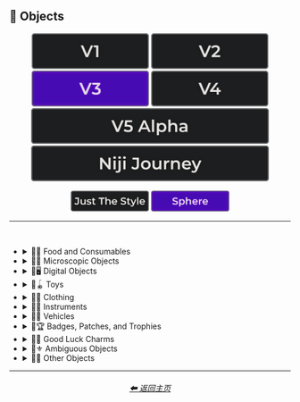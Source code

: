 <h2>🎷 Objects</h2>

<div align="center">

[<img src="/Images/Repo_Parts/Buttons/Version_Buttons/button_version_V1_inactive.webp?raw=true" alt="MidJourney V1" height="64" />](/Pages/MJ_V1/Style_Pages/Sphere/Objects.md)
[<img src="/Images/Repo_Parts/Buttons/Version_Buttons/button_version_V2_inactive.webp?raw=true" alt="MidJourney V2" height="64" />](/Pages/MJ_V2/Style_Pages/Sphere/Objects.md)
[<img src="/Images/Repo_Parts/Buttons/Version_Buttons/button_version_V3_active.webp?raw=true" alt="MidJourney V3" height="64" />](/Pages/MJ_V3/Style_Pages/Sphere/Objects.md)
[<img src="/Images/Repo_Parts/Buttons/Version_Buttons/button_version_V4_inactive.webp?raw=true" alt="MidJourney V4" height="64" />](/Pages/MJ_V4/Style_Pages/Just_The_Style/Objects.md)
<br>
[<img src="/Images/Repo_Parts/Buttons/Version_Buttons/button_version_V5_Alpha_inactive_half.webp?raw=true" alt="MidJourney V5" height="64" />](/Pages/MJ_V5/Style_Pages/Just_The_Style/Objects.md)
[<img src="/Images/Repo_Parts/Buttons/Version_Buttons/button_version_niji_inactive_half.webp?raw=true" alt="Niji Journey" height="64" />](/Pages/Niji_Journey/Style_Pages/Objects.md)

[<img src="/Images/Repo_Parts/Buttons/Image_Type_Buttons/button_just_the_style_inactive.webp?raw=true" alt="Just The Style" width="140.5" />](/Pages/MJ_V3/Style_Pages/Just_The_Style/Objects.md)
[<img src="/Images/Repo_Parts/Buttons/Image_Type_Buttons/button_sphere_active.webp?raw=true" alt="Sphere" width="140.5" />](/Pages/MJ_V3/Style_Pages/Sphere/Objects.md)

</div>

<hr>
<br>


- <details><summary>🎷🍣 Food and Consumables</summary><p>

  - <details><summary>🍣🥝 Fruits and Vegetables</summary><p><div align="center">

    | Fruit | Vegetable |
    | :-: | :-: |
    | <img src="/Images/MJ_V3/MidJourney_Styles_(sphere)/Wave_12/sphere_Fruit.webp?raw=true" width="256" /> | <img src="/Images/MJ_V3/MidJourney_Styles_(sphere)/Wave_12/sphere_Vegetable.webp?raw=true" width="256" /> |
    
    <br>
    
    | Fig | Mango | Cauliflower |
    | :-: | :-: | :-: |
    | <img src="/Images/MJ_V3/MidJourney_Styles_(sphere)/Wave_12/sphere_Fig.webp?raw=true" width="256" /> | <img src="/Images/MJ_V3/MidJourney_Styles_(sphere)/Wave_12/sphere_Mango.webp?raw=true" width="256" /> | <img src="/Images/MJ_V3/MidJourney_Styles_(sphere)/Wave_13/sphere_Cauliflower.webp?raw=true" width="256" /> |

    </div></p></details>


  - <details><summary>🍣🥩 Meats, Cheeses, and Eggs</summary><p><div align="center">

    | Beef | Wagyu | Tallow |
    | :-: | :-: | :-: |
    | <img src="/Images/MJ_V3/MidJourney_Styles_(sphere)/sphere_Beef.webp?raw=true" width="256" /> | <img src="/Images/MJ_V3/MidJourney_Styles_(sphere)/sphere_Wagyu.webp?raw=true" width="256" /> | <img src="/Images/MJ_V3/MidJourney_Styles_(sphere)/sphere_Tallow.webp?raw=true" width="256" /> |
    
    <br>
    
    | Pork | Bacon |
    | :-: | :-: |
    | <img src="/Images/MJ_V3/MidJourney_Styles_(sphere)/sphere_Pork.webp?raw=true" width="256" /> | <img src="/Images/MJ_V3/MidJourney_Styles_(sphere)/sphere_Bacon.webp?raw=true" width="256" /> |

    <br>

    | Cheese |
    | :-: |
    | <img src="/Images/MJ_V3/MidJourney_Styles_(sphere)/sphere_Cheese.webp?raw=true" width="256" /> |

    <br>
    
    | Egg | Egg Yolk |
    | :-: | :-: |
    | <img src="/Images/MJ_V3/MidJourney_Styles_(sphere)/sphere_Egg.webp?raw=true" width="256" /> | <img src="/Images/MJ_V3/MidJourney_Styles_(sphere)/sphere_Egg_Yolk.webp?raw=true" width="256" /> |

    </div></p></details>


  - <details><summary>🍣🍞 Bread</summary><p><div align="center">

    | Bread | Made of Bread | Pretzel |
    | :-: | :-: | :-: |
    | <img src="/Images/MJ_V3/MidJourney_Styles_(sphere)/sphere_Bread.webp?raw=true" width="256" /> | <img src="/Images/MJ_V3/MidJourney_Styles_(sphere)/sphere_Made_of_Bread.webp?raw=true" width="256" /> | <img src="/Images/MJ_V3/MidJourney_Styles_(sphere)/sphere_Pretzel.webp?raw=true" width="256" /> |

    <br>
    
    | Shortcrust-Pastry | Flaky-Pastry | Puff-Pastry |
    | :-: | :-: | :-: |
    | <img src="/Images/MJ_V3/MidJourney_Styles_(sphere)/sphere_Shortcrust-Pastry.webp?raw=true" width="256" /> | <img src="/Images/MJ_V3/MidJourney_Styles_(sphere)/sphere_Flaky-Pastry.webp?raw=true" width="256" /> | <img src="/Images/MJ_V3/MidJourney_Styles_(sphere)/sphere_Puff-Pastry.webp?raw=true" width="256" /> |

    <br>

    | Choux-Pastry | Phyllo |
    | :-: | :-: |
    | <img src="/Images/MJ_V3/MidJourney_Styles_(sphere)/Wave_9/sphere_Choux-Pastry.webp?raw=true" width="256" /> | <img src="/Images/MJ_V3/MidJourney_Styles_(sphere)/Wave_9/sphere_Phyllo.webp?raw=true" width="256" /> |	

    </div></p></details>


  - <details><summary>🍣🥜 Nuts and Beans</summary><p><div align="center">

    | Beans |
    | :-: |
    | <img src="/Images/MJ_V3/MidJourney_Styles_(sphere)/sphere_Beans.webp?raw=true" width="256" /> |

    <br>

    | Peanut |
    | :-: |
    | <img src="/Images/MJ_V3/MidJourney_Styles_(sphere)/Wave_11/sphere_Peanut.webp?raw=true" width="256" /> |

    <br>
    
    | Coconut |
    | :-: |
    | <img src="/Images/MJ_V3/MidJourney_Styles_(sphere)/Wave_9/sphere_Coconut.webp?raw=true" width="256" /> |

    </div></p></details>


  - <details><summary>🍣🍲 Dishes and Meals</summary><p><div align="center">

    | Pizza | Hotdog |
    | :-: | :-: |
    | <img src="/Images/MJ_V3/MidJourney_Styles_(sphere)/Wave_12/sphere_Pizza.webp?raw=true" width="256" /> | <img src="/Images/MJ_V3/MidJourney_Styles_(sphere)/Wave_12/sphere_Hotdog.webp?raw=true" width="256" /> |
    
    <br>
    
    | Pasta | Spaghetti | Fettuccine |
    | :-: | :-: | :-: |
    | <img src="/Images/MJ_V3/MidJourney_Styles_(sphere)/sphere_Pasta.webp?raw=true" width="256" /> | <img src="/Images/MJ_V3/MidJourney_Styles_(sphere)/Wave_12/sphere_Spaghetti.webp?raw=true" width="256" /> | <img src="/Images/MJ_V3/MidJourney_Styles_(sphere)/Wave_12/sphere_Fettuccine.webp?raw=true" width="256" /> |

    <br>

    | Gnocchi |
    | :-: |
    | <img src="/Images/MJ_V3/MidJourney_Styles_(sphere)/Wave_12/sphere_Gnocchi.webp?raw=true" width="256" /> |

    <br>

    | Macaroni and Cheese |
    | :-: |
    | <img src="/Images/MJ_V3/MidJourney_Styles_(sphere)/Sphere_Macaroni_and_Cheese.webp?raw=true" width="256" /> |

    </div></p></details>


  - <details><summary>🍣🥫 Sauces, Spreads, and Oils</summary><p><div align="center">
        
    | Vegetable Oil | Olive Oil |
    | :-: | :-: |
    | <img src="/Images/MJ_V3/MidJourney_Styles_(sphere)/sphere_Vegetable_Oil.webp?raw=true" width="256" /> | <img src="/Images/MJ_V3/MidJourney_Styles_(sphere)/sphere_Olive_Oil.webp?raw=true" width="256" /> |

    <br>

    | Butter | Margarine |
    | :-: | :-: |
    | <img src="/Images/MJ_V3/MidJourney_Styles_(sphere)/sphere_Butter.webp?raw=true" width="256" /> | <img src="/Images/MJ_V3/MidJourney_Styles_(sphere)/sphere_Margarine.webp?raw=true" width="256" /> |

    <br>

    | Peanut Butter | Jelly |
    | :-: | :-: |
    | <img src="/Images/MJ_V3/MidJourney_Styles_(sphere)/Wave_11/sphere_Peanut_Butter.webp?raw=true" width="256" /> | <img src="/Images/MJ_V3/MidJourney_Styles_(sphere)/sphere_Jelly.webp?raw=true" width="256" /> |

    <br>
    
    | Alfredo |
    | :-: |
    | <img src="/Images/MJ_V3/MidJourney_Styles_(sphere)/Wave_12/sphere_Alfredo.webp?raw=true" width="256" /> |
    
    <br>
    
    | Sour Cream | Sauce | Pasta Sauce |
    | :-: | :-: | :-: |
    | <img src="/Images/MJ_V3/MidJourney_Styles_(sphere)/sphere_Sour_Cream.webp?raw=true" width="256" /> | <img src="/Images/MJ_V3/MidJourney_Styles_(sphere)/sphere_Sauce.webp?raw=true" width="256" /> | <img src="/Images/MJ_V3/MidJourney_Styles_(sphere)/sphere_Pasta_Sauce.webp?raw=true" width="256" /> |

    <br>
    
    | Ketchup | Mustard |
    | :-: | :-: |
    | <img src="/Images/MJ_V3/MidJourney_Styles_(sphere)/sphere_Ketchup.webp?raw=true" width="256" /> | <img src="/Images/MJ_V3/MidJourney_Styles_(sphere)/sphere_Mustard.webp?raw=true" width="256" /> |
        
    <br>

    | Mayonnaise | Mayo |
    | :-: | :-: |
    | <img src="/Images/MJ_V3/MidJourney_Styles_(sphere)/sphere_Mayonnaise.webp?raw=true" width="256" /> | <img src="/Images/MJ_V3/MidJourney_Styles_(sphere)/sphere_Mayo.webp?raw=true" width="256" /> |
    
    </div></p></details>


  - <details><summary>🍣🌿 Herbs and Spices</summary><p><div align="center">

    | Cinnamon |
    | :-: |
    | <img src="/Images/MJ_V3/MidJourney_Styles_(sphere)/sphere_Cinnamon.webp?raw=true" width="256" /> |

    </div></p></details>


  - <details><summary>🍣🍭 Candy and Sweets</summary><p><div align="center">

    | Cake | Wedding Cake | Cake Decorating |
    | :-: | :-: | :-: |
    | <img src="/Images/MJ_V3/MidJourney_Styles_(sphere)/sphere_Cake.webp?raw=true" width="256" /> | <img src="/Images/MJ_V3/MidJourney_Styles_(sphere)/sphere_Wedding_Cake.webp?raw=true" width="256" /> | <img src="/Images/MJ_V3/MidJourney_Styles_(sphere)/sphere_Cake_Decorating.webp?raw=true" width="256" /> |
    
    <br>
    
    | Brownies |
    | :-: |
    | <img src="/Images/MJ_V3/MidJourney_Styles_(sphere)/sphere_Brownies.webp?raw=true" width="256" /> |

    <br>
    
    | Churros | Syrup | Maple Syrup |
    | :-: | :-: | :-: |
    | <img src="/Images/MJ_V3/MidJourney_Styles_(sphere)/sphere_Churros.webp?raw=true" width="256" /> | <img src="/Images/MJ_V3/MidJourney_Styles_(sphere)/sphere_Syrup.webp?raw=true" width="256" /> | <img src="/Images/MJ_V3/MidJourney_Styles_(sphere)/sphere_Maple_Syrup.webp?raw=true" width="256" /> |
    
    <br>
    
    | Cream | Whipped Cream | Ice Cream |
    | :-: | :-: | :-: |
    | <img src="/Images/MJ_V3/MidJourney_Styles_(sphere)/sphere_Cream.webp?raw=true" width="256" /> | <img src="/Images/MJ_V3/MidJourney_Styles_(sphere)/sphere_Whipped_Cream.webp?raw=true" width="256" /> | <img src="/Images/MJ_V3/MidJourney_Styles_(sphere)/sphere_Ice_Cream.webp?raw=true" width="256" /> |
    
    <br>
    
    | Candy | Lollipop | Taffy |
    | :-: | :-: | :-: |
    | <img src="/Images/MJ_V3/MidJourney_Styles_(sphere)/sphere_Candy.webp?raw=true" width="256" /> | <img src="/Images/MJ_V3/MidJourney_Styles_(sphere)/sphere_Lollipop.webp?raw=true" width="256" /> | <img src="/Images/MJ_V3/MidJourney_Styles_(sphere)/sphere_Taffy.webp?raw=true" width="256" /> |
    
    <br>
    
    | Cotton-Candy | Candy-Floss |
    | :-: | :-: |
    | <img src="/Images/MJ_V3/MidJourney_Styles_(sphere)/Wave_11/sphere_Cotton-Candy.webp?raw=true" width="256" /> | <img src="/Images/MJ_V3/MidJourney_Styles_(sphere)/Wave_11/sphere_Candy-Floss.webp?raw=true" width="256" /> |
    
    <br>
    
    | Gummy Candy | Gummies |
    | :-: | :-: |
    | <img src="/Images/MJ_V3/MidJourney_Styles_(sphere)/Wave_11/sphere_Gummy_Candy.webp?raw=true" width="256" /> | <img src="/Images/MJ_V3/MidJourney_Styles_(sphere)/Wave_11/sphere_Gummies.webp?raw=true" width="256" /> |

    <br>

    | Chocolate | Caramel |
    | :-: | :-: |
    | <img src="/Images/MJ_V3/MidJourney_Styles_(sphere)/sphere_Chocolate.webp?raw=true" width="256" /> | <img src="/Images/MJ_V3/MidJourney_Styles_(sphere)/sphere_Caramel.webp?raw=true" width="256" /> |
    
    <br>

    | Marzipan | Gum Paste | Modeling Chocolate |
    | :-: | :-: | :-: |
    | <img src="/Images/MJ_V3/MidJourney_Styles_(sphere)/Wave_9/sphere_Marzipan.webp?raw=true" width="256" /> | <img src="/Images/MJ_V3/MidJourney_Styles_(sphere)/Wave_9/sphere_Gum_Paste.webp?raw=true" width="256" /> | <img src="/Images/MJ_V3/MidJourney_Styles_(sphere)/Wave_9/sphere_Modeling_Chocolate.webp?raw=true" width="256" /> |

    <br>

    | Sprinkles | Nonpareils |
    | :-: | :-: |
    | <img src="/Images/MJ_V3/MidJourney_Styles_(sphere)/sphere_Sprinkles.webp?raw=true" width="256" /> | <img src="/Images/MJ_V3/MidJourney_Styles_(sphere)/sphere_Nonpareils.webp?raw=true" width="256" /> |

    <br>

    | Fondant Icing | Royal Icing |
    | :-: | :-: |
    | <img src="/Images/MJ_V3/MidJourney_Styles_(sphere)/sphere_Fondant_Icing.webp?raw=true" width="256" /> | <img src="/Images/MJ_V3/MidJourney_Styles_(sphere)/sphere_Royal_Icing.webp?raw=true" width="256" /> |

    <br>
    
    | Honeycomb | Creme Brule |
    | :-: | :-: |
    | <img src="/Images/MJ_V3/MidJourney_Styles_(sphere)/sphere_Honeycomb.webp?raw=true" width="256" /> | <img src="/Images/MJ_V3/MidJourney_Styles_(sphere)/sphere_Creme_Brule.webp?raw=true" width="256" /> |
    
    <br>
    
    | Eclair | Cannoli | Fruit-Tart |
    | :-: | :-: | :-: |
    | <img src="/Images/MJ_V3/MidJourney_Styles_(sphere)/sphere_Eclair.webp?raw=true" width="256" /> | <img src="/Images/MJ_V3/MidJourney_Styles_(sphere)/sphere_Cannoli.webp?raw=true" width="256" /> | <img src="/Images/MJ_V3/MidJourney_Styles_(sphere)/sphere_Fruit-Tart.webp?raw=true" width="256" /> |

    <br>

    | Gumdrop | Gum |
    | :-: | :-: |
    | <img src="/Images/MJ_V3/MidJourney_Styles_(sphere)/Wave_10/sphere_Gumdrop.webp?raw=true" width="256" /> | <img src="/Images/MJ_V3/MidJourney_Styles_(sphere)/sphere_Gum.webp?raw=true" width="256" /> |

    <br>
    
    | Dessertwave |
    | :-: |
    | <img src="/Images/MJ_V3/MidJourney_Styles_(sphere)/Wave_12/sphere_Dessertwave.webp?raw=true" width="256" /> |

    </div></p></details>


  - <details><summary>🍣🍺 Beverages</summary><p><div align="center">

    | Soda | Coffee | Tea |
    | :-: | :-: | :-: |
    | <img src="/Images/MJ_V3/MidJourney_Styles_(sphere)/sphere_Soda.webp?raw=true" width="256" /> | <img src="/Images/MJ_V3/MidJourney_Styles_(sphere)/sphere_Coffee.webp?raw=true" width="256" /> | <img src="/Images/MJ_V3/MidJourney_Styles_(sphere)/sphere_Tea.webp?raw=true" width="256" /> |

    <br>
    
    | Wine | White-Wine | Red-Wine |
    | :-: | :-: | :-: |
    | <img src="/Images/MJ_V3/MidJourney_Styles_(sphere)/Wave_14/sphere_Wine.webp?raw=true" width="256" /> | <img src="/Images/MJ_V3/MidJourney_Styles_(sphere)/Wave_14/sphere_White-Wine.webp?raw=true" width="256" /> | <img src="/Images/MJ_V3/MidJourney_Styles_(sphere)/Wave_14/sphere_Red-Wine.webp?raw=true" width="256" /> |
    
    <br>
    
    | Champagne |
    | :-: |
    | <img src="/Images/MJ_V3/MidJourney_Styles_(sphere)/Wave_14/sphere_Champagne.webp?raw=true" width="256" /> |

    <br>
    
    | Corona | Corona-Phenomenon |
    | :-: | :-: |
    | <img src="/Images/MJ_V3/MidJourney_Styles_(sphere)/sphere_Corona.webp?raw=true" width="256" /> | <img src="/Images/MJ_V3/MidJourney_Styles_(sphere)/sphere_Corona-Phenomenon.webp?raw=true" width="256" /> |

    </div></p></details>


  - <details><summary>🍣 Other Food and Consumables</summary><p><div align="center">

    | Food |
    | :-: |
    | <img src="/Images/MJ_V3/MidJourney_Styles_(sphere)/Wave_13/sphere_Food.webp?raw=true" width="256" /> |

    <br>

    | Macaroni |
    | :-: |
    | <img src="/Images/MJ_V3/MidJourney_Styles_(sphere)/sphere_Macaroni.webp?raw=true" width="256" /> |

    <br>

    | Gelatin | Agar |
    | :-: | :-: |
    | <img src="/Images/MJ_V3/MidJourney_Styles_(sphere)/sphere_Gelatin.webp?raw=true" width="256" /> | <img src="/Images/MJ_V3/MidJourney_Styles_(sphere)/sphere_Agar.webp?raw=true" width="256" /> |

    <br>
    
    | Edible Ink | Food Coloring | Food Dye |
    | :-: | :-: | :-: |
    | <img src="/Images/MJ_V3/MidJourney_Styles_(sphere)/sphere_Edible_Ink.webp?raw=true" width="256" /> | <img src="/Images/MJ_V3/MidJourney_Styles_(sphere)/sphere_Food_Coloring.webp?raw=true" width="256" /> | <img src="/Images/MJ_V3/MidJourney_Styles_(sphere)/Wave_9/sphere_Food_Dye.webp?raw=true" width="256" /> |

    <br>
    
    | Deep-Fried | Molecular Gastronomy |
    | :-: | :-: |
    | <img src="/Images/MJ_V3/MidJourney_Styles_(sphere)/sphere_Deep-Fried.webp?raw=true" width="256" /> | <img src="/Images/MJ_V3/MidJourney_Styles_(sphere)/sphere_Molecular_Gastronomy.webp?raw=true" width="256" /> |

    <br>
    
    | Tincture |
    | :-: |
    | <img src="/Images/MJ_V3/MidJourney_Styles_(sphere)/Wave_14/sphere_Tincture.webp?raw=true" width="256" /> |
    
    <br>

    | Toothpaste |
    | :-: |
    | <img src="/Images/MJ_V3/MidJourney_Styles_(sphere)/sphere_Toothpaste.webp?raw=true" width="256" /> |

    </div></p></details>

  </p></details>


- <details><summary>🎷🦠 Microscopic Objects</summary><p><div align="center">

    | Atom | Fullerene | Nanoparticle |
    | :-: | :-: | :-: |
    | <img src="/Images/MJ_V3/MidJourney_Styles_(sphere)/Wave_11/sphere_Atom.webp?raw=true" width="256" /> | <img src="/Images/MJ_V3/MidJourney_Styles_(sphere)/Wave_12/sphere_Fullerene.webp?raw=true" width="256" /> | <img src="/Images/MJ_V3/MidJourney_Styles_(sphere)/Wave_12/sphere_Nanoparticle.webp?raw=true" width="256" /> |

    <br>

    | Cells | Cellular |
    | :-: | :-: |
    | <img src="/Images/MJ_V3/MidJourney_Styles_(sphere)/sphere_Cells.webp?raw=true" width="256" /> | <img src="/Images/MJ_V3/MidJourney_Styles_(sphere)/sphere_Cellular.webp?raw=true" width="256" /> |

    <br>
    
    | Mitochondria | Mitosis |
    | :-: | :-: |
    | <img src="/Images/MJ_V3/MidJourney_Styles_(sphere)/Wave_14/sphere_Mitochondria.webp?raw=true" width="256" /> | <img src="/Images/MJ_V3/MidJourney_Styles_(sphere)/Wave_14/sphere_Mitosis.webp?raw=true" width="256" /> |

    <br>

    | DNA | Bacteria | Enzyme |
    | :-: | :-: | :-: |
    | <img src="/Images/MJ_V3/MidJourney_Styles_(sphere)/Wave_11/sphere_DNA.webp?raw=true" width="256" /> | <img src="/Images/MJ_V3/MidJourney_Styles_(sphere)/Wave_12/sphere_Bacteria.webp?raw=true" width="256" /> | <img src="/Images/MJ_V3/MidJourney_Styles_(sphere)/Wave_12/sphere_Enzyme.webp?raw=true" width="256" /> |

  </div></p></details>


- <details><summary>🎷🖥 Digital Objects</summary><p><div align="center">

    | Computer | Display |
    | :-: | :-: |
    | <img src="/Images/MJ_V3/MidJourney_Styles_(sphere)/Wave_13/sphere_Computer.webp?raw=true" width="256" /> | <img src="/Images/MJ_V3/MidJourney_Styles_(sphere)/Wave_13/sphere_Display.webp?raw=true" width="256" /> |

    <br>
    
    | Camera | Lens | Film |
    | :-: | :-: | :-: |
    | <img src="/Images/MJ_V3/MidJourney_Styles_(sphere)/Wave_13/sphere_Camera.webp?raw=true" width="256" /> | <img src="/Images/MJ_V3/MidJourney_Styles_(sphere)/Wave_13/sphere_Lens.webp?raw=true" width="256" /> | <img src="/Images/MJ_V3/MidJourney_Styles_(sphere)/Wave_13/sphere_Film.webp?raw=true" width="256" /> |
    
    <br>

    | Vinyl Record | CD |
    | :-: | :-: |
    | <img src="/Images/MJ_V3/MidJourney_Styles_(sphere)/Wave_12/sphere_Vinyl_Record.webp?raw=true" width="256" /> | <img src="/Images/MJ_V3/MidJourney_Styles_(sphere)/Wave_12/sphere_CD.webp?raw=true" width="256" /> |

    <br>

    | DVD | Blu-Ray Disc |
    | :-: | :-: |
    | <img src="/Images/MJ_V3/MidJourney_Styles_(sphere)/Wave_12/sphere_DVD.webp?raw=true" width="256" /> | <img src="/Images/MJ_V3/MidJourney_Styles_(sphere)/Wave_12/sphere_Blu-Ray_Disc.webp?raw=true" width="256" /> |

    <br>

    | Videocasette |
    | :-: |
    | <img src="/Images/MJ_V3/MidJourney_Styles_(sphere)/sphere_Videocasette.webp?raw=true" width="256" /> |

    <br>

    | Capacitance Electronic Disc | LaserDisc | Holographic Versatile Disc |
    | :-: | :-: | :-: |
    | <img src="/Images/MJ_V3/MidJourney_Styles_(sphere)/Wave_12/sphere_Capacitance_Electronic_Disc.webp?raw=true" width="256" /> | <img src="/Images/MJ_V3/MidJourney_Styles_(sphere)/Wave_12/sphere_LaserDisc.webp?raw=true" width="256" /> | <img src="/Images/MJ_V3/MidJourney_Styles_(sphere)/Wave_12/sphere_Holographic_Versatile_Disc.webp?raw=true" width="256" /> |


    <br>
    
    | Transistor | Diode |
    | :-: | :-: |
    | <img src="/Images/MJ_V3/MidJourney_Styles_(sphere)/sphere_Transistor.webp?raw=true" width="256" /> | <img src="/Images/MJ_V3/MidJourney_Styles_(sphere)/sphere_Diode.webp?raw=true" width="256" /> |
    
    <br>
    
    | Wires | Cables |
    | :-: | :-: |
    | <img src="/Images/MJ_V3/MidJourney_Styles_(sphere)/sphere_Wires.webp?raw=true" width="256" /> | <img src="/Images/MJ_V3/MidJourney_Styles_(sphere)/sphere_Cables.webp?raw=true" width="256" /> |

    <br>

    | Flux Capacitor |
    | :-: |
    | <img src="/Images/MJ_V3/MidJourney_Styles_(sphere)/Wave_9/sphere_Flux_Capacitor.webp?raw=true" width="256" /> |

    <br>
    
    | Clock | Analog-Clock | Digital-Clock |
    | :-: | :-: | :-: |
    | <img src="/Images/MJ_V3/MidJourney_Styles_(sphere)/sphere_Clock.webp?raw=true" width="256" /> | <img src="/Images/MJ_V3/MidJourney_Styles_(sphere)/sphere_Analog-Clock.webp?raw=true" width="256" /> | <img src="/Images/MJ_V3/MidJourney_Styles_(sphere)/sphere_Digital-Clock.webp?raw=true" width="256" /> |
    
    <br>
    
    | Wristwatch |
    | :-: |
    | <img src="/Images/MJ_V3/MidJourney_Styles_(sphere)/sphere_Wristwatch.webp?raw=true" width="256" /> |

  </div></p></details>


- <details><summary>🎷🪀 Toys</summary><p><div align="center">

    | Toy |
    | :-: |
    | <img src="/Images/MJ_V3/MidJourney_Styles_(sphere)/sphere_Toy.webp?raw=true" width="256" /> |

    <br>

    | Jigsaw | Puzzle | Tangram |
    | :-: | :-: | :-: |
    | <img src="/Images/MJ_V3/MidJourney_Styles_(sphere)/sphere_Jigsaw.webp?raw=true" width="256" /> | <img src="/Images/MJ_V3/MidJourney_Styles_(sphere)/sphere_Puzzle.webp?raw=true" width="256" /> | <img src="/Images/MJ_V3/MidJourney_Styles_(sphere)/Wave_14/sphere_Tangram.webp?raw=true" width="256" /> |

    <br>

    | Maze |
    | :-: |
    | <img src="/Images/MJ_V3/MidJourney_Styles_(sphere)/sphere_Maze.webp?raw=true" width="256" /> |
    
    <br>

    | Pinwheel | Slinky | Newtons-Cradle |
    | :-: | :-: | :-: |
    | <img src="/Images/MJ_V3/MidJourney_Styles_(sphere)/Wave_14/sphere_Pinwheel.webp?raw=true" width="256" /> | <img src="/Images/MJ_V3/MidJourney_Styles_(sphere)/sphere_Slinky.webp?raw=true" width="256" /> | <img src="/Images/MJ_V3/MidJourney_Styles_(sphere)/Wave_14/sphere_Newtons-Cradle.webp?raw=true" width="256" /> |

    <br>

    | Stress Ball | Koosh Ball | Koosh |
    | :-: | :-: | :-: |
    | <img src="/Images/MJ_V3/MidJourney_Styles_(sphere)/Wave_11/sphere_Stress_Ball.webp?raw=true" width="256" /> | <img src="/Images/MJ_V3/MidJourney_Styles_(sphere)/Wave_11/sphere_Koosh_Ball.webp?raw=true" width="256" /> | <img src="/Images/MJ_V3/MidJourney_Styles_(sphere)/Wave_11/sphere_Koosh.webp?raw=true" width="256" /> |

    <br>

    | Beach-Ball | Ball Pit | Zorb |
    | :-: | :-: | :-: |
    | <img src="/Images/MJ_V3/MidJourney_Styles_(sphere)/Wave_14/sphere_Beach-Ball.webp?raw=true" width="256" /> | <img src="/Images/MJ_V3/MidJourney_Styles_(sphere)/Wave_11/sphere_Ball_Pit.webp?raw=true" width="256" /> | <img src="/Images/MJ_V3/MidJourney_Styles_(sphere)/Wave_12/sphere_Zorb.webp?raw=true" width="256" /> |

    <br>

    | Rubik's Cube | Kinetic-Sand |
    | :-: | :-: |
    | <img src="/Images/MJ_V3/MidJourney_Styles_(sphere)/Wave_9/sphere_Rubiks_Cube.webp?raw=true" width="256" /> | <img src="/Images/MJ_V3/MidJourney_Styles_(sphere)/Wave_14/sphere_Kinetic-Sand.webp?raw=true" width="256" /> |

    <br>
    
    | Cards | Dominoes | Marbles |
    | :-: | :-: | :-: |
    | <img src="/Images/MJ_V3/MidJourney_Styles_(sphere)/Wave_14/sphere_Cards.webp?raw=true" width="256" /> | <img src="/Images/MJ_V3/MidJourney_Styles_(sphere)/Wave_14/sphere_Dominoes.webp?raw=true" width="256" /> | <img src="/Images/MJ_V3/MidJourney_Styles_(sphere)/Wave_14/sphere_Marbles.webp?raw=true" width="256" /> |
    
    <br>
    
    | Chess | Pogs |
    | :-: | :-: |
    | <img src="/Images/MJ_V3/MidJourney_Styles_(sphere)/sphere_Chess.webp?raw=true" width="256" /> | <img src="/Images/MJ_V3/MidJourney_Styles_(sphere)/sphere_Pogs.webp?raw=true" width="256" /> |

    <br>
    
    | Lego | Lego-Mindstorms | Lego-Mindstorms-NXT |
    | :-: | :-: | :-: |
    | <img src="/Images/MJ_V3/MidJourney_Styles_(sphere)/sphere_Lego.webp?raw=true" width="256" /> | <img src="/Images/MJ_V3/MidJourney_Styles_(sphere)/Wave_14/sphere_Lego-Mindstorms.webp?raw=true" width="256" /> | <img src="/Images/MJ_V3/MidJourney_Styles_(sphere)/Wave_14/sphere_Lego-Mindstorms-NXT.webp?raw=true" width="256" /> |
    
    <br>
    
    | Lincoln-Logs | Megablocks |
    | :-: | :-: |
    | <img src="/Images/MJ_V3/MidJourney_Styles_(sphere)/Wave_14/sphere_Lincoln-Logs.webp?raw=true" width="256" /> | <img src="/Images/MJ_V3/MidJourney_Styles_(sphere)/Wave_14/sphere_Megablocks.webp?raw=true" width="256" /> |
    
    <br>
    
    | Etch-A-Sketch | Lite-Brite |
    | :-: | :-: |
    | <img src="/Images/MJ_V3/MidJourney_Styles_(sphere)/Wave_14/sphere_Etch-A-Sketch.webp?raw=true" width="256" /> | <img src="/Images/MJ_V3/MidJourney_Styles_(sphere)/Wave_14/sphere_Lite-Brite.webp?raw=true" width="256" /> |

  </div></p></details>


- <details><summary>🎷👚 Clothing</summary><p><div align="center">

    | Uniform | Outfit | Wearable |
    | :-: | :-: | :-: |
    | <img src="/Images/MJ_V3/MidJourney_Styles_(sphere)/Wave_12/sphere_Uniform.webp?raw=true" width="256" /> | <img src="/Images/MJ_V3/MidJourney_Styles_(sphere)/Wave_12/sphere_Outfit.webp?raw=true" width="256" /> | <img src="/Images/MJ_V3/MidJourney_Styles_(sphere)/Wave_12/sphere_Wearable.webp?raw=true" width="256" /> |

    <br>

    | Jeans |
    | :-: |
    | <img src="/Images/MJ_V3/MidJourney_Styles_(sphere)/sphere_Jeans.webp?raw=true" width="256" /> |

    <br>
    
    | Tuxedo | Polo | Fedora |
    | :-: | :-: | :-: |
    | <img src="/Images/MJ_V3/MidJourney_Styles_(sphere)/Wave_11/sphere_Tuxedo.webp?raw=true" width="256" /> | <img src="/Images/MJ_V3/MidJourney_Styles_(sphere)/Wave_11/sphere_Polo.webp?raw=true" width="256" /> | <img src="/Images/MJ_V3/MidJourney_Styles_(sphere)/Wave_11/sphere_Fedora.webp?raw=true" width="256" /> |

    <br>

    | Dress | Dressed |
    | :-: | :-: |
    | <img src="/Images/MJ_V3/MidJourney_Styles_(sphere)/Wave_12/sphere_Dress.webp?raw=true" width="256" /> | <img src="/Images/MJ_V3/MidJourney_Styles_(sphere)/Wave_12/sphere_Dressed.webp?raw=true" width="256" /> |

    <br>

    | Shoe | Shoes | Hat |
    | :-: | :-: | :-: |
    | <img src="/Images/MJ_V3/MidJourney_Styles_(sphere)/sphere_Shoe.webp?raw=true" width="256" /> | <img src="/Images/MJ_V3/MidJourney_Styles_(sphere)/sphere_Shoes.webp?raw=true" width="256" /> | <img src="/Images/MJ_V3/MidJourney_Styles_(sphere)/sphere_Hat.webp?raw=true" width="256" /> |
    
    <br>

    | Glasses | Wearing Glasses |
    | :-: | :-: |
    | <img src="/Images/MJ_V3/MidJourney_Styles_(sphere)/Wave_12/sphere_Glasses.webp?raw=true" width="256" /> | <img src="/Images/MJ_V3/MidJourney_Styles_(sphere)/Wave_12/sphere_Wearing_Glasses.webp?raw=true" width="256" /> |

    <br>

    | Sunglasses | Wearing Sunglasses |
    | :-: | :-: |
    | <img src="/Images/MJ_V3/MidJourney_Styles_(sphere)/Wave_12/sphere_Sunglasses.webp?raw=true" width="256" /> | <img src="/Images/MJ_V3/MidJourney_Styles_(sphere)/Wave_12/sphere_Wearing_Sunglasses.webp?raw=true" width="256" /> |

    <br>
    
    | Necktie | Bow Tie | Bowtie |
    | :-: | :-: | :-: |
    | <img src="/Images/MJ_V3/MidJourney_Styles_(sphere)/sphere_Necktie.webp?raw=true" width="256" /> | <img src="/Images/MJ_V3/MidJourney_Styles_(sphere)/sphere_Bow_Tie.webp?raw=true" width="256" /> | <img src="/Images/MJ_V3/MidJourney_Styles_(sphere)/sphere_Bowtie.webp?raw=true" width="256" /> |

    <br>

    | Jumpsuit |
    | :-: |
    | <img src="/Images/MJ_V3/MidJourney_Styles_(sphere)/Wave_12/sphere_Jumpsuit.webp?raw=true" width="256" /> |

  </div></p></details>
    

- <details><summary>🎷🎺 Instruments</summary><p><div align="center">

    | Instrument |
    | :-: |
    | <img src="/Images/MJ_V3/MidJourney_Styles_(sphere)/Wave_13/sphere_Instrument.webp?raw=true" width="256" /> |
    
    <br>

    | Piano | Accordion | Saxophone |
    | :-: | :-: | :-: |
    | <img src="/Images/MJ_V3/MidJourney_Styles_(sphere)/sphere_Piano.webp?raw=true" width="256" /> | <img src="/Images/MJ_V3/MidJourney_Styles_(sphere)/sphere_Accordion.webp?raw=true" width="256" /> | <img src="/Images/MJ_V3/MidJourney_Styles_(sphere)/sphere_Saxophone.webp?raw=true" width="256" /> |

  </div></p></details>


- <details><summary>🎷🚗 Vehicles</summary><p><div align="center">

    | Car | Airplane |
    | :-: | :-: |
    | <img src="/Images/MJ_V3/MidJourney_Styles_(sphere)/Wave_12/sphere_Car.webp?raw=true" width="256" /> | <img src="/Images/MJ_V3/MidJourney_Styles_(sphere)/Wave_12/sphere_Airplane.webp?raw=true" width="256" /> |
    
    <br>
    
    | Blimp | Hot Air Balloon |
    | :-: | :-: |
    | <img src="/Images/MJ_V3/MidJourney_Styles_(sphere)/Wave_12/sphere_Blimp.webp?raw=true" width="256" /> | <img src="/Images/MJ_V3/MidJourney_Styles_(sphere)/Wave_12/sphere_Hot_Air_Balloon.webp?raw=true" width="256" /> |

    <br>
    
    | Auto |
    | :-: |
    | <img src="/Images/MJ_V3/MidJourney_Styles_(sphere)/sphere_Auto.webp?raw=true" width="256" /> |

  </div></p></details>


- <details><summary>🎷🏆 Badges, Patches, and Trophies</summary><p><div align="center">

    | Badge | Heraldic Badge |
    | :-: | :-: |
    | <img src="/Images/MJ_V3/MidJourney_Styles_(sphere)/sphere_Badge.webp?raw=true" width="256" /> | <img src="/Images/MJ_V3/MidJourney_Styles_(sphere)/sphere_Heraldic_Badge.webp?raw=true" width="256" /> |
    
    <br>
    
    | Trophy | Gorget Patch |
    | :-: | :-: |
    | <img src="/Images/MJ_V3/MidJourney_Styles_(sphere)/sphere_Trophy.webp?raw=true" width="256" /> | <img src="/Images/MJ_V3/MidJourney_Styles_(sphere)/sphere_Gorget_Patch.webp?raw=true" width="256" /> |

  </div></p></details>


- <details><summary>🎷🍀 Good Luck Charms</summary><p><div align="center">

    | Charm | Good-Luck-Charm |
    | :-: | :-: |
    | <img src="/Images/MJ_V3/MidJourney_Styles_(sphere)/sphere_Charm.webp?raw=true" width="256" /> | <img src="/Images/MJ_V3/MidJourney_Styles_(sphere)/sphere_Good-Luck-Charm.webp?raw=true" width="256" /> |
    
    <br>
    
    | Horseshoe | Amulet | Dreamcatcher |
    | :-: | :-: | :-: |
    | <img src="/Images/MJ_V3/MidJourney_Styles_(sphere)/sphere_Horseshoe.webp?raw=true" width="256" /> | <img src="/Images/MJ_V3/MidJourney_Styles_(sphere)/sphere_Amulet.webp?raw=true" width="256" /> | <img src="/Images/MJ_V3/MidJourney_Styles_(sphere)/sphere_Dreamcatcher.webp?raw=true" width="256" /> |

  </div></p></details>


- <details><summary>🎷⚜ Ambiguous Objects</summary><p><div align="center">

    | Object |
    | :-: |
    | <img src="/Images/MJ_V3/MidJourney_Styles_(sphere)/Wave_13/sphere_Object.webp?raw=true" width="256" /> |
        
    <br>

    | Stuff | Things | Items |
    | :-: | :-: | :-: |
    | <img src="/Images/MJ_V3/MidJourney_Styles_(sphere)/Wave_11/sphere_Stuff.webp?raw=true" width="256" /> | <img src="/Images/MJ_V3/MidJourney_Styles_(sphere)/Wave_11/sphere_Things.webp?raw=true" width="256" /> | <img src="/Images/MJ_V3/MidJourney_Styles_(sphere)/Wave_11/sphere_Items.webp?raw=true" width="256" /> |
    
    <br>

    | Trinket | Knickknack | Nick-Nack |
    | :-: | :-: | :-: |
    | <img src="/Images/MJ_V3/MidJourney_Styles_(sphere)/Wave_14/sphere_Trinket.webp?raw=true" width="256" /> | <img src="/Images/MJ_V3/MidJourney_Styles_(sphere)/Wave_14/sphere_Knickknack.webp?raw=true" width="256" /> | <img src="/Images/MJ_V3/MidJourney_Styles_(sphere)/Wave_14/sphere_Nick-Nack.webp?raw=true" width="256" /> |
    
    <br>
    
    | Bauble | Curio | Tchotchke |
    | :-: | :-: | :-: |
    | <img src="/Images/MJ_V3/MidJourney_Styles_(sphere)/Wave_14/sphere_Bauble.webp?raw=true" width="256" /> | <img src="/Images/MJ_V3/MidJourney_Styles_(sphere)/Wave_14/sphere_Curio.webp?raw=true" width="256" /> | <img src="/Images/MJ_V3/MidJourney_Styles_(sphere)/Wave_14/sphere_Tchotchke.webp?raw=true" width="256" /> |
    
    <br>
    
    | Doodad | Blobject |
    | :-: | :-: |
    | <img src="/Images/MJ_V3/MidJourney_Styles_(sphere)/Wave_14/sphere_Doodad.webp?raw=true" width="256" /> | <img src="/Images/MJ_V3/MidJourney_Styles_(sphere)/Wave_14/sphere_Blobject.webp?raw=true" width="256" /> |

  </div></p></details>


- <details><summary>🎷🚽 Other Objects</summary><p><div align="center">

    | Dichroic-Prism | Dispersive-Prism |
    | :-: | :-: |
    | <img src="/Images/MJ_V3/MidJourney_Styles_(sphere)/Wave_11/sphere_Dichroic-Prism.webp?raw=true" width="256" /> | <img src="/Images/MJ_V3/MidJourney_Styles_(sphere)/Wave_11/sphere_Dispersive-Prism.webp?raw=true" width="256" /> |

    <br>
    
    | Seashell | Toilet | Bean-Bag |
    | :-: | :-: | :-: |
    | <img src="/Images/MJ_V3/MidJourney_Styles_(sphere)/sphere_Seashell.webp?raw=true" width="256" /> | <img src="/Images/MJ_V3/MidJourney_Styles_(sphere)/sphere_Toilet.webp?raw=true" width="256" /> | <img src="/Images/MJ_V3/MidJourney_Styles_(sphere)/Wave_14/sphere_Bean-Bag.webp?raw=true" width="256" /> |
    
    <br>
    
    | Cage | Cheese Grater |
    | :-: | :-: |
    | <img src="/Images/MJ_V3/MidJourney_Styles_(sphere)/sphere_Cage.webp?raw=true" width="256" /> | <img src="/Images/MJ_V3/MidJourney_Styles_(sphere)/sphere_Cheese_Grater.webp?raw=true" width="256" /> |

    <br>

    | Bracelet | Ribbons | Fingerprint |
    | :-: | :-: | :-: |
    | <img src="/Images/MJ_V3/MidJourney_Styles_(sphere)/sphere_Bracelet.webp?raw=true" width="256" /> | <img src="/Images/MJ_V3/MidJourney_Styles_(sphere)/Wave_11/sphere_Ribbons.webp?raw=true" width="256" /> | <img src="/Images/MJ_V3/MidJourney_Styles_(sphere)/Wave_10/sphere_Fingerprint.webp?raw=true" width="256" /> |

    <br>

    | Bling |
    | :-: |
    | <img src="/Images/MJ_V3/MidJourney_Styles_(sphere)/sphere_Bling.webp?raw=true" width="256" /> |

    <br>

    | Tesla Valve |
    | :-: |
    | <img src="/Images/MJ_V3/MidJourney_Styles_(sphere)/sphere_Tesla_Valve.webp?raw=true" width="256" /> |
    
    <br>
    
    | Flag | Bench | Yardstick |
    | :-: | :-: | :-: |
    | <img src="/Images/MJ_V3/MidJourney_Styles_(sphere)/Wave_12/sphere_Flag.webp?raw=true" width="256" /> | <img src="/Images/MJ_V3/MidJourney_Styles_(sphere)/Wave_12/sphere_Bench.webp?raw=true" width="256" /> | <img src="/Images/MJ_V3/MidJourney_Styles_(sphere)/sphere_Yardstick.webp?raw=true" width="256" /> |

    <br>
    
    | Backdrop | Greenscreen |
    | :-: | :-: |
    | <img src="/Images/MJ_V3/MidJourney_Styles_(sphere)/Wave_14/sphere_Backdrop.webp?raw=true" width="256" /> | <img src="/Images/MJ_V3/MidJourney_Styles_(sphere)/Wave_14/sphere_Greenscreen.webp?raw=true" width="256" /> |
    
    <br>
    
    | Veins |
    | :-: |
    | <img src="/Images/MJ_V3/MidJourney_Styles_(sphere)/Wave_14/sphere_Veins.webp?raw=true" width="256" /> |
    
    <br>
    
    | Bunsen Burner |
    | :-: |
    | <img src="/Images/MJ_V3/MidJourney_Styles_(sphere)/Wave_14/sphere_Bunsen_Burner.webp?raw=true" width="256" /> |

    <br>

    | Needle | Screw | Nail |
    | :-: | :-: | :-: |
    | <img src="/Images/MJ_V3/MidJourney_Styles_(sphere)/sphere_Needle.webp?raw=true" width="256" /> | <img src="/Images/MJ_V3/MidJourney_Styles_(sphere)/sphere_Screw.webp?raw=true" width="256" /> | <img src="/Images/MJ_V3/MidJourney_Styles_(sphere)/sphere_Nail.webp?raw=true" width="256" /> |
    
    <br>

    | Paper Clips |
    | :-: |
    | <img src="/Images/MJ_V3/MidJourney_Styles_(sphere)/sphere_Paper_Clips.webp?raw=true" width="256" /> |

    <br>

    | Band-Aid | Bandage | Gauze |
    | :-: | :-: | :-: |
    | <img src="/Images/MJ_V3/MidJourney_Styles_(sphere)/sphere_Band-Aid.webp?raw=true" width="256" /> | <img src="/Images/MJ_V3/MidJourney_Styles_(sphere)/sphere_Bandage.webp?raw=true" width="256" /> | <img src="/Images/MJ_V3/MidJourney_Styles_(sphere)/sphere_Gauze.webp?raw=true" width="256" /> |

    <br>
    
    | Rubber Band | Rubber Band Ball | Silly Band |
    | :-: | :-: | :-: |
    | <img src="/Images/MJ_V3/MidJourney_Styles_(sphere)/sphere_Rubber_Band.webp?raw=true" width="256" /> | <img src="/Images/MJ_V3/MidJourney_Styles_(sphere)/sphere_Rubber_Band_Ball.webp?raw=true" width="256" /> | <img src="/Images/MJ_V3/MidJourney_Styles_(sphere)/sphere_Silly_Band.webp?raw=true" width="256" /> |
    
    <br>
    
    | Balloon |
    | :-: |
    | <img src="/Images/MJ_V3/MidJourney_Styles_(sphere)/sphere_Balloon.webp?raw=true" width="256" /> |
    
    <br>

    | Soap | Lipstick |
    | :-: | :-: |
    | <img src="/Images/MJ_V3/MidJourney_Styles_(sphere)/sphere_Soap.webp?raw=true" width="256" /> | <img src="/Images/MJ_V3/MidJourney_Styles_(sphere)/sphere_Lipstick.webp?raw=true" width="256" /> |

    <br>
    
    | Plume |
    | :-: |
    | <img src="/Images/MJ_V3/MidJourney_Styles_(sphere)/sphere_Plume.webp?raw=true" width="256" /> |

    <br>
    
    | Mat |
    | :-: |
    | <img src="/Images/MJ_V3/MidJourney_Styles_(sphere)/sphere_Mat.webp?raw=true" width="256" /> |

    <br>

    | <br>Teapot<p><div align="center"><i><h6><a href="https://rexwang8.github.io/resource/ai/teapot">@bob</a></h6></i></p> |
    | :-: |
    | <img src="/Images/MJ_V3/MidJourney_Styles_(sphere)/sphere_Teapot.webp?raw=true" width="256" /> |

  </div></p></details>

<hr>
<div align="center">
    <h6><a href="/README.md">⬅ 返回主页</a></h6>
</div>